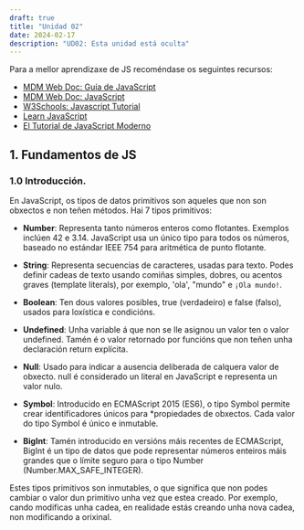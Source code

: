 ```yaml
---
draft: true
title: "Unidad 02"
date: 2024-02-17
description: "UD02: Esta unidad está oculta"
---
```

Para a mellor aprendizaxe de JS recoméndase os seguintes recursos:
* [MDM Web Doc: Guía de JavaScript](https://developer.mozilla.org/es/docs/Web/JavaScript/Guide)
* [MDM Web Doc:  JavaScript](https://developer.mozilla.org/es/docs/Learn/JavaScript)
* [W3Schools: Javascript Tutorial](https://www.w3schools.com/js/)
* [Learn JavaScript](https://learnjavascript.online/)
* [El Tutorial de JavaScript Moderno](https://es.javascript.info/)

## 1. Fundamentos de JS
### 1.0 Introducción.
En JavaScript, os tipos de datos primitivos son aqueles que non son obxectos e non teñen métodos. Hai 7 tipos primitivos:

* **Number**: Representa tanto números enteros como flotantes. Exemplos inclúen 42 e 3.14. JavaScript usa un único tipo para todos os números, baseado no estándar IEEE 754 para aritmética de punto flotante.

* **String**: Representa secuencias de caracteres, usadas para texto. Podes definir cadeas de texto usando comiñas simples, dobres, ou acentos graves (template literals), por exemplo, 'ola', "mundo" e `¡Ola mundo!`.

* **Boolean**: Ten dous valores posibles, true (verdadeiro) e false (falso), usados para loxística e condicións.

* **Undefined**: Unha variable á que non se lle asignou un valor ten o valor undefined. Tamén é o valor retornado por funcións que non teñen unha declaración return explícita.

* **Null**: Usado para indicar a ausencia deliberada de calquera valor de obxecto. null é considerado un literal en JavaScript e representa un valor nulo.

* **Symbol**: Introducido en ECMAScript 2015 (ES6), o tipo Symbol permite crear identificadores únicos para *propiedades de obxectos. Cada valor do tipo Symbol é único e inmutable.

* **BigInt**: Tamén introducido en versións máis recentes de ECMAScript, BigInt é un tipo de datos que pode representar números enteiros máis grandes que o límite seguro para o tipo Number (Number.MAX_SAFE_INTEGER).

Estes tipos primitivos son inmutables, o que significa que non podes cambiar o valor dun primitivo unha vez que estea creado. Por exemplo, cando modificas unha cadea, en realidade estás creando unha nova cadea, non modificando a orixinal.

